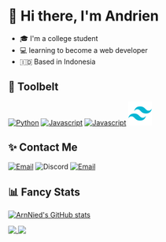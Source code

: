 <!--
**ArnNied/ArnNied** is a ✨ _special_ ✨ repository because its `README.md` (this file) appears on your GitHub profile.

Here are some ideas to get you started:

- 🔭 I’m currently working on ...
- 🌱 I’m currently learning ...
- 👯 I’m looking to collaborate on ...
- 🤔 I’m looking for help with ...
- 💬 Ask me about ...
- 📫 How to reach me: ...
- 😄 Pronouns: ...
- ⚡ Fun fact: ...

Credits
<a href="https://icons8.com/icon/13441/python">Python icon by Icons8</a>
<a href="https://icons8.com/icon/108784/javascript">JavaScript icon by Icons8</a>
<a href="https://icons8.com/icon/rY6agKizO9eb/vue-js">Vue Js icon by Icons8</a>
<a href="https://github.com/anuraghazra/github-readme-stats">Card Stats by Anuraghazra</a>
<a href="https://simpleicons.org/">Various icons</a>

-->

# 👋 Hi there, I'm Andrien

- 🎓 I'm a college student
- 💻 learning to become a web developer
- :indonesia: Based in Indonesia

## 🧰 Toolbelt

[![Python](https://img.icons8.com/color/48/000000/python--v1.png)](https://icons8.com/icon/13441/python)
[![Javascript](https://img.icons8.com/color/48/000000/javascript--v1.png)](https://icons8.com/icon/108784/javascript)
[![Javascript](https://img.icons8.com/color/48/000000/vue-js.png)](https://icons8.com/icon/rY6agKizO9eb/vue-js)
<img src="/icons/tailwindcss.svg" height="48"/>

## ✨ Contact Me

[![Email](https://img.shields.io/badge/Email-arnnied03%40gmail.com-EA4335?logo=gmail)](mailto:arnnied03@gmail.com)
![Discord](https://img.shields.io/badge/Discord-ArnNied%230396-5865F2?logo=discord)
[![Email](https://img.shields.io/badge/Instagram-arnnied-E4405F?logo=instagram)](https://www.instagram.com/arnnied/)


## 📊 Fancy Stats

[![ArnNied's GitHub stats](https://github-readme-stats.vercel.app/api?username=ArnNied&theme=github_dark&show_icons=true&v=2)](https://github.com/anuraghazra/github-readme-stats)

<a href="https://github.com/anuraghazra/github-readme-stats">
  <img align="top" src="https://github-readme-stats.vercel.app/api/top-langs/?username=ArnNied&theme=github_dark&hide=css&v=2" />
</a>
<a href="https://github.com/anuraghazra/github-readme-stats">
  <img align="top" src="https://github-readme-stats.vercel.app/api/wakatime?username=ArnNied&theme=github_dark&v=2" />
</a>
